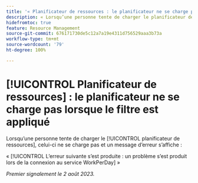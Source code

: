 ```yaml
---
title: '« Planificateur de ressources : le planificateur ne se charge pas lorsque le filtre est appliqué »'
description: « Lorsqu’une personne tente de charger le planificateur de ressources, celui-ci ne se charge pas et un message d’erreur s’affiche. »
hidefromtoc: true
feature: Resource Management
source-git-commit: 676171730de5c12a7a19e4311d756529aaa3b73a
workflow-type: tm+mt
source-wordcount: '79'
ht-degree: 100%

---
```



# [!UICONTROL Planificateur de ressources] : le planificateur ne se charge pas lorsque le filtre est appliqué

<!--
>[!NOTE]
>
>This issue was fixed on August 31, 2023.
-->

Lorsqu’une personne tente de charger le [!UICONTROL planificateur de ressources], celui-ci ne se charge pas et un message d’erreur s’affiche :

« [!UICONTROL L’erreur suivante s’est produite : un problème s’est produit lors de la connexion au service WorkPerDay] »

_Premier signalement le 2 août 2023._

